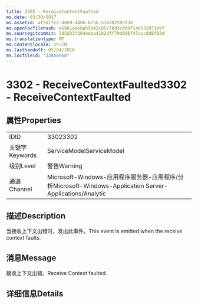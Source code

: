 ```yaml
---
title: 3302 - ReceiveContextFaulted
ms.date: 03/30/2017
ms.assetid: af3d1fc2-40e9-4466-b756-51a582505f3d
ms.openlocfilehash: e5961aa6ba55b42c8577bd3cd09f14d132971e9f
ms.sourcegitcommit: 3d5d33f384eeba41b2dff79d096f47ccc8d8f03d
ms.translationtype: MT
ms.contentlocale: zh-CN
ms.lasthandoff: 05/04/2018
ms.locfileid: "33456958"
---
```

# <a name="3302---receivecontextfaulted"></a><span data-ttu-id="160a7-102">3302 - ReceiveContextFaulted</span><span class="sxs-lookup"><span data-stu-id="160a7-102">3302 - ReceiveContextFaulted</span></span>
## <a name="properties"></a><span data-ttu-id="160a7-103">属性</span><span class="sxs-lookup"><span data-stu-id="160a7-103">Properties</span></span>  
  
|||  
|-|-|  
|<span data-ttu-id="160a7-104">ID</span><span class="sxs-lookup"><span data-stu-id="160a7-104">ID</span></span>|<span data-ttu-id="160a7-105">3302</span><span class="sxs-lookup"><span data-stu-id="160a7-105">3302</span></span>|  
|<span data-ttu-id="160a7-106">关键字</span><span class="sxs-lookup"><span data-stu-id="160a7-106">Keywords</span></span>|<span data-ttu-id="160a7-107">ServiceModel</span><span class="sxs-lookup"><span data-stu-id="160a7-107">ServiceModel</span></span>|  
|<span data-ttu-id="160a7-108">级别</span><span class="sxs-lookup"><span data-stu-id="160a7-108">Level</span></span>|<span data-ttu-id="160a7-109">警告</span><span class="sxs-lookup"><span data-stu-id="160a7-109">Warning</span></span>|  
|<span data-ttu-id="160a7-110">通道</span><span class="sxs-lookup"><span data-stu-id="160a7-110">Channel</span></span>|<span data-ttu-id="160a7-111">Microsoft-Windows-应用程序服务器-应用程序/分析</span><span class="sxs-lookup"><span data-stu-id="160a7-111">Microsoft-Windows-Application Server-Applications/Analytic</span></span>|  
  
## <a name="description"></a><span data-ttu-id="160a7-112">描述</span><span class="sxs-lookup"><span data-stu-id="160a7-112">Description</span></span>  
 <span data-ttu-id="160a7-113">当接收上下文出错时，发出此事件。</span><span class="sxs-lookup"><span data-stu-id="160a7-113">This event is emitted when the receive context faults.</span></span>  
  
## <a name="message"></a><span data-ttu-id="160a7-114">消息</span><span class="sxs-lookup"><span data-stu-id="160a7-114">Message</span></span>  
 <span data-ttu-id="160a7-115">接收上下文出错。</span><span class="sxs-lookup"><span data-stu-id="160a7-115">Receive Context faulted.</span></span>  
  
## <a name="details"></a><span data-ttu-id="160a7-116">详细信息</span><span class="sxs-lookup"><span data-stu-id="160a7-116">Details</span></span>
